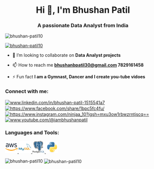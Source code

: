 <h1 align="center">Hi 👋, I'm Bhushan Patil</h1>
<h3 align="center">A passionate Data Analyst from India</h3>

<p align="left"> <img src="https://komarev.com/ghpvc/?username=bhushan-patil10&label=Profile%20views&color=0e75b6&style=flat" alt="bhushan-patil10" /> </p>

<p align="left"> <a href="https://github.com/ryo-ma/github-profile-trophy"><img src="https://github-profile-trophy.vercel.app/?username=bhushan-patil10" alt="bhushan-patil10" /></a> </p>

- 👯 I’m looking to collaborate on **Data Analyst projects**

- 📫 How to reach me **bhushanbpatil30@gmail.com 7829161458**

- ⚡ Fun fact **I am a Gymnast, Dancer and I create you-tube vidoes**

<h3 align="left">Connect with me:</h3>
<p align="left">
<a href="https://linkedin.com/in/www.linkedin.com/in/bhushan-patil-1515541a7" target="blank"><img align="center" src="https://raw.githubusercontent.com/rahuldkjain/github-profile-readme-generator/master/src/images/icons/Social/linked-in-alt.svg" alt="www.linkedin.com/in/bhushan-patil-1515541a7" height="30" width="40" /></a>
<a href="https://fb.com/https://www.facebook.com/share/1bpc5fc4fu/" target="blank"><img align="center" src="https://raw.githubusercontent.com/rahuldkjain/github-profile-readme-generator/master/src/images/icons/Social/facebook.svg" alt="https://www.facebook.com/share/1bpc5fc4fu/" height="30" width="40" /></a>
<a href="https://instagram.com/https://www.instagram.com/ninjaa_10?igsh=mxu3ow1rbwzrntjscq==" target="blank"><img align="center" src="https://raw.githubusercontent.com/rahuldkjain/github-profile-readme-generator/master/src/images/icons/Social/instagram.svg" alt="https://www.instagram.com/ninjaa_10?igsh=mxu3ow1rbwzrntjscq==" height="30" width="40" /></a>
<a href="https://www.youtube.com/c/www.youtube.com/@iambhushanpatil" target="blank"><img align="center" src="https://raw.githubusercontent.com/rahuldkjain/github-profile-readme-generator/master/src/images/icons/Social/youtube.svg" alt="www.youtube.com/@iambhushanpatil" height="30" width="40" /></a>
</p>

<h3 align="left">Languages and Tools:</h3>
<p align="left"> <a href="https://aws.amazon.com" target="_blank" rel="noreferrer"> <img src="https://raw.githubusercontent.com/devicons/devicon/master/icons/amazonwebservices/amazonwebservices-original-wordmark.svg" alt="aws" width="40" height="40"/> </a> <a href="https://www.mysql.com/" target="_blank" rel="noreferrer"> <img src="https://raw.githubusercontent.com/devicons/devicon/master/icons/mysql/mysql-original-wordmark.svg" alt="mysql" width="40" height="40"/> </a> <a href="https://www.postgresql.org" target="_blank" rel="noreferrer"> <img src="https://raw.githubusercontent.com/devicons/devicon/master/icons/postgresql/postgresql-original-wordmark.svg" alt="postgresql" width="40" height="40"/> </a> <a href="https://www.python.org" target="_blank" rel="noreferrer"> <img src="https://raw.githubusercontent.com/devicons/devicon/master/icons/python/python-original.svg" alt="python" width="40" height="40"/> </a> </p>

<p><img align="left" src="https://github-readme-stats.vercel.app/api/top-langs?username=bhushan-patil10&show_icons=true&locale=en&layout=compact" alt="bhushan-patil10" /></p>

<p>&nbsp;<img align="center" src="https://github-readme-stats.vercel.app/api?username=bhushan-patil10&show_icons=true&locale=en" alt="bhushan-patil10" /></p>
